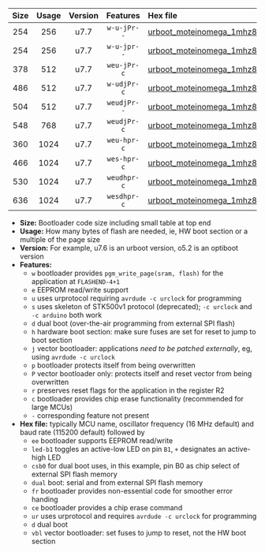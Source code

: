 |Size|Usage|Version|Features|Hex file|
|:-:|:-:|:-:|:-:|:--|
|254|256|u7.7|`w-u-jPr--`|[urboot_moteinomega_1mhz8432_19200bps_led+d7_ur_vbl.hex](https://raw.githubusercontent.com/stefanrueger/urboot.hex/main/boards/moteinomega/fcpu_1mhz8432/19200_bps/urboot_moteinomega_1mhz8432_19200bps_led+d7_ur_vbl.hex)|
|254|256|u7.7|`w-u-jpr--`|[urboot_moteinomega_1mhz8432_19200bps_led+d7_fr_ur_vbl.hex](https://raw.githubusercontent.com/stefanrueger/urboot.hex/main/boards/moteinomega/fcpu_1mhz8432/19200_bps/urboot_moteinomega_1mhz8432_19200bps_led+d7_fr_ur_vbl.hex)|
|378|512|u7.7|`weu-jPr-c`|[urboot_moteinomega_1mhz8432_19200bps_ee_led+d7_fr_ce_ur_vbl.hex](https://raw.githubusercontent.com/stefanrueger/urboot.hex/main/boards/moteinomega/fcpu_1mhz8432/19200_bps/urboot_moteinomega_1mhz8432_19200bps_ee_led+d7_fr_ce_ur_vbl.hex)|
|486|512|u7.7|`w-udjPr-c`|[urboot_moteinomega_1mhz8432_19200bps_led+d7_csc7_dual_fr_ce_ur_vbl.hex](https://raw.githubusercontent.com/stefanrueger/urboot.hex/main/boards/moteinomega/fcpu_1mhz8432/19200_bps/urboot_moteinomega_1mhz8432_19200bps_led+d7_csc7_dual_fr_ce_ur_vbl.hex)|
|504|512|u7.7|`weudjPr--`|[urboot_moteinomega_1mhz8432_19200bps_ee_led+d7_csc7_dual_fr_ur_vbl.hex](https://raw.githubusercontent.com/stefanrueger/urboot.hex/main/boards/moteinomega/fcpu_1mhz8432/19200_bps/urboot_moteinomega_1mhz8432_19200bps_ee_led+d7_csc7_dual_fr_ur_vbl.hex)|
|548|768|u7.7|`weudjPr-c`|[urboot_moteinomega_1mhz8432_19200bps_ee_led+d7_csc7_dual_fr_ce_ur_vbl.hex](https://raw.githubusercontent.com/stefanrueger/urboot.hex/main/boards/moteinomega/fcpu_1mhz8432/19200_bps/urboot_moteinomega_1mhz8432_19200bps_ee_led+d7_csc7_dual_fr_ce_ur_vbl.hex)|
|360|1024|u7.7|`weu-hpr-c`|[urboot_moteinomega_1mhz8432_19200bps_ee_led+d7_fr_ce_ur.hex](https://raw.githubusercontent.com/stefanrueger/urboot.hex/main/boards/moteinomega/fcpu_1mhz8432/19200_bps/urboot_moteinomega_1mhz8432_19200bps_ee_led+d7_fr_ce_ur.hex)|
|466|1024|u7.7|`wes-hpr-c`|[urboot_moteinomega_1mhz8432_19200bps_ee_led+d7_fr_ce.hex](https://raw.githubusercontent.com/stefanrueger/urboot.hex/main/boards/moteinomega/fcpu_1mhz8432/19200_bps/urboot_moteinomega_1mhz8432_19200bps_ee_led+d7_fr_ce.hex)|
|530|1024|u7.7|`weudhpr-c`|[urboot_moteinomega_1mhz8432_19200bps_ee_led+d7_csc7_dual_fr_ce_ur.hex](https://raw.githubusercontent.com/stefanrueger/urboot.hex/main/boards/moteinomega/fcpu_1mhz8432/19200_bps/urboot_moteinomega_1mhz8432_19200bps_ee_led+d7_csc7_dual_fr_ce_ur.hex)|
|636|1024|u7.7|`wesdhpr-c`|[urboot_moteinomega_1mhz8432_19200bps_ee_led+d7_csc7_dual_fr_ce.hex](https://raw.githubusercontent.com/stefanrueger/urboot.hex/main/boards/moteinomega/fcpu_1mhz8432/19200_bps/urboot_moteinomega_1mhz8432_19200bps_ee_led+d7_csc7_dual_fr_ce.hex)|

- **Size:** Bootloader code size including small table at top end
- **Usage:** How many bytes of flash are needed, ie, HW boot section or a multiple of the page size
- **Version:** For example, u7.6 is an urboot version, o5.2 is an optiboot version
- **Features:**
  + `w` bootloader provides `pgm_write_page(sram, flash)` for the application at `FLASHEND-4+1`
  + `e` EEPROM read/write support
  + `u` uses urprotocol requiring `avrdude -c urclock` for programming
  + `s` uses skeleton of STK500v1 protocol (deprecated); `-c urclock` and `-c arduino` both work
  + `d` dual boot (over-the-air programming from external SPI flash)
  + `h` hardware boot section: make sure fuses are set for reset to jump to boot section
  + `j` vector bootloader: applications *need to be patched externally*, eg, using `avrdude -c urclock`
  + `p` bootloader protects itself from being overwritten
  + `P` vector bootloader only: protects itself and reset vector from being overwritten
  + `r` preserves reset flags for the application in the register R2
  + `c` bootloader provides chip erase functionality (recommended for large MCUs)
  + `-` corresponding feature not present
- **Hex file:** typically MCU name, oscillator frequency (16 MHz default) and baud rate (115200 default) followed by
  + `ee` bootloader supports EEPROM read/write
  + `led-b1` toggles an active-low LED on pin `B1`, `+` designates an active-high LED
  + `csb0` for dual boot uses, in this example, pin B0 as chip select of external SPI flash memory
  + `dual` boot: serial and from external SPI flash memory
  + `fr` bootloader provides non-essential code for smoother error handing
  + `ce` bootloader provides a chip erase command
  + `ur` uses urprotocol and requires `avrdude -c urclock` for programming
  + `d` dual boot
  + `vbl` vector bootloader: set fuses to jump to reset, not the HW boot section
